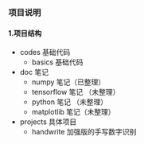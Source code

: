 ### 项目说明

#### 1.项目结构

* codes 基础代码
     * basics 基础代码
* doc 笔记
     * numpy 笔记（已整理）
     * tensorflow 笔记 （未整理）
     * python 笔记 （未整理）
     * matplotlib 笔记（未整理）
* projects 具体项目  
    * handwrite 加强版的手写数字识别
